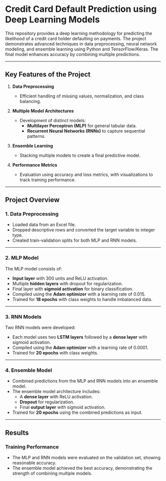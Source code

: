 # **Credit Card Default Prediction using Deep Learning Models**

This repository provides a deep learning methodology for predicting the likelihood of a credit card holder defaulting on payments. The project demonstrates advanced techniques in data preprocessing, neural network modeling, and ensemble learning using Python and TensorFlow/Keras. The final model enhances accuracy by combining multiple predictions.

---

## **Key Features of the Project**

1. **Data Preprocessing**  
   - Efficient handling of missing values, normalization, and class balancing.

2. **Multiple Model Architectures**  
   - Development of distinct models:  
     - **Multilayer Perceptron (MLP)** for general tabular data.  
     - **Recurrent Neural Networks (RNNs)** to capture sequential patterns.

3. **Ensemble Learning**  
   - Stacking multiple models to create a final predictive model.

4. **Performance Metrics**  
   - Evaluation using accuracy and loss metrics, with visualizations to track training performance.

---

## **Project Overview**

### 1. Data Preprocessing
- Loaded data from an Excel file.
- Dropped descriptive rows and converted the target variable to integer type.
- Created train-validation splits for both MLP and RNN models.

---

### 2. MLP Model
The MLP model consists of:
- **Input layer** with 300 units and ReLU activation.
- Multiple **hidden layers** with dropout for regularization.
- Final layer with **sigmoid activation** for binary classification.
- Compiled using the **Adam optimizer** with a learning rate of 0.015.
- Trained for **18 epochs** with class weights to handle imbalanced data.

---

### 3. RNN Models
Two RNN models were developed:
- Each model uses two **LSTM layers** followed by a **dense layer** with sigmoid activation.
- Compiled using the **Adam optimizer** with a learning rate of 0.0001.
- Trained for **20 epochs** with class weights.

---

### 4. Ensemble Model
- Combined predictions from the MLP and RNN models into an ensemble model.
- The ensemble model architecture includes:
  - A **dense layer** with ReLU activation.
  - **Dropout** for regularization.
  - Final **output layer** with sigmoid activation.
- Trained for **20 epochs** using the combined predictions as input.

---

## **Results**

### **Training Performance**
- The MLP and RNN models were evaluated on the validation set, showing reasonable accuracy.
- The ensemble model achieved the best accuracy, demonstrating the strength of combining multiple models.

